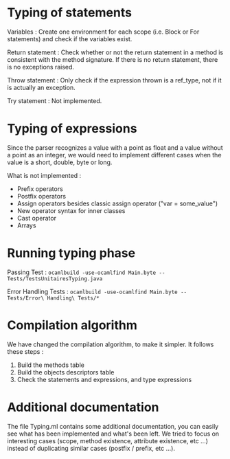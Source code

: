 # Typing of statements

Variables : Create one environment for each scope (i.e. Block or For statements) and check if the variables exist.

Return statement : Check whether or not the return statement in a method is consistent with the method signature. If there is no return statement, there is no exceptions raised.

Throw statement : Only check if the expression thrown is a ref_type, not if it is actually an exception.

Try statement : Not implemented.

# Typing of expressions

Since the parser recognizes a value with a point as float and a value without a point as an integer,
we would need to implement different cases when the value is a short, double, byte or long.

What is not implemented :
* Prefix operators
* Postfix operators
* Assign operators besides classic assign operator ("var = some_value")
* New operator syntax for inner classes
* Cast operator
* Arrays

# Running typing phase

Passing Test : `ocamlbuild -use-ocamlfind Main.byte -- Tests/TestsUnitairesTyping.java`

Error Handling Tests : `ocamlbuild -use-ocamlfind Main.byte -- Tests/Error\ Handling\ Tests/*`

# Compilation algorithm

We have changed the compilation algorithm, to make it simpler. It follows these steps :

1. Build the methods table
2. Build the objects descriptors table
3. Check the statements and expressions, and type expressions

# Additional documentation

The file Typing.ml contains some additional documentation, you can easily see what has been implemented and what's been left. We tried to focus on interesting cases (scope, method
existence, attribute existence, etc ...) instead of duplicating similar cases (postfix / prefix, etc ...).

